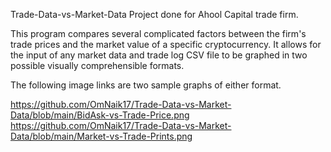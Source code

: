 Trade-Data-vs-Market-Data
Project done for Ahool Capital trade firm.

This program compares several complicated factors between the firm's trade prices and the market value of a specific cryptocurrency. It allows for the input of any market data and trade log CSV file to be graphed in two possible visually comprehensible formats. 

The following image links are two sample graphs of either format. 

https://github.com/OmNaik17/Trade-Data-vs-Market-Data/blob/main/BidAsk-vs-Trade-Price.png
https://github.com/OmNaik17/Trade-Data-vs-Market-Data/blob/main/Market-vs-Trade-Prints.png
